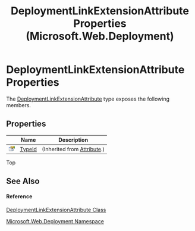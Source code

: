 ﻿---
title: DeploymentLinkExtensionAttribute Properties (Microsoft.Web.Deployment)
TOCTitle: DeploymentLinkExtensionAttribute Properties
ms:assetid: Properties.T:Microsoft.Web.Deployment.DeploymentLinkExtensionAttribute
ms:mtpsurl: https://msdn.microsoft.com/en-us/library/microsoft.web.deployment.deploymentlinkextensionattribute_properties(v=VS.90)
ms:contentKeyID: 22754061
ms.date: 05/02/2012
mtps_version: v=VS.90
---

# DeploymentLinkExtensionAttribute Properties

The [DeploymentLinkExtensionAttribute](deploymentlinkextensionattribute-class-microsoft-web-deployment.md) type exposes the following members.

## Properties

<table>
<thead>
<tr class="header">
<th> </th>
<th>Name</th>
<th>Description</th>
</tr>
</thead>
<tbody>
<tr class="odd">
<td><img src="images/Dd565996.pubproperty(en-us,VS.90).gif" title="Public property" alt="Public property" /></td>
<td><a href="https://msdn.microsoft.com/en-us/library/sa1bf03e(v=vs.90)">TypeId</a></td>
<td>(Inherited from <a href="https://msdn.microsoft.com/en-us/library/e8kc3626(v=vs.90)">Attribute</a>.)</td>
</tr>
</tbody>
</table>


Top

## See Also

#### Reference

[DeploymentLinkExtensionAttribute Class](deploymentlinkextensionattribute-class-microsoft-web-deployment.md)

[Microsoft.Web.Deployment Namespace](microsoft-web-deployment-namespace.md)

